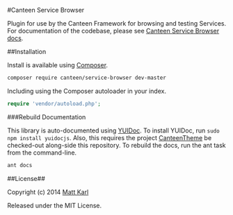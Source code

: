 #Canteen Service Browser

Plugin for use by the Canteen Framework for browsing and testing Services. For documentation of the codebase, please see [Canteen Service Browser docs](http://canteen.github.io/CanteenServiceBrowser/).

##Installation

Install is available using [Composer](http://getcomposer.org).

```bash
composer require canteen/service-browser dev-master
```

Including using the Composer autoloader in your index.

```php
require 'vendor/autoload.php';
```

###Rebuild Documentation

This library is auto-documented using [YUIDoc](http://yui.github.io/yuidoc/). To install YUIDoc, run `sudo npm install yuidocjs`. Also, this requires the project [CanteenTheme](http://github.com/Canteen/CanteenTheme) be checked-out along-side this repository. To rebuild the docs, run the ant task from the command-line. 

```bash
ant docs
```

##License##

Copyright (c) 2014 [Matt Karl](http://github.com/bigtimebuddy)

Released under the MIT License.